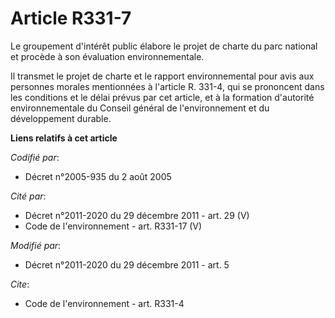 # Article R331-7

Le groupement d'intérêt public élabore le projet de charte du parc national et procède à son évaluation environnementale. 

Il transmet le projet de charte et le rapport environnemental pour avis aux personnes morales mentionnées à l'article R.
331-4, qui se prononcent dans les conditions et le délai prévus par cet article, et à la formation d'autorité
environnementale du Conseil général de l'environnement et du développement durable.

**Liens relatifs à cet article**

_Codifié par_:

  - Décret n°2005-935 du 2 août 2005

_Cité par_:

  - Décret n°2011-2020 du 29 décembre 2011 - art. 29 (V)
  - Code de l'environnement - art. R331-17 (V)

_Modifié par_:

  - Décret n°2011-2020 du 29 décembre 2011 - art. 5

_Cite_:

  - Code de l'environnement - art. R331-4
